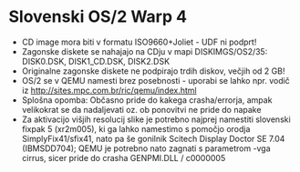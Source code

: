 # Slovenski OS/2 Warp 4

- CD image mora biti v formatu ISO9660+Joliet - UDF ni podprt!
- Zagonske diskete se nahajajo na CDju v mapi DISKIMGS/OS2/35: DISK0.DSK, DISK1_CD.DSK, DISK2.DSK
- Originalne zagonske diskete ne podpirajo trdih diskov, večjih od 2 GB!
- OS/2 se v QEMU namesti brez posebnosti - uporabi se lahko npr. vodič iz http://sites.mpc.com.br/ric/qemu/index.html
- Splošna opomba: Občasno pride do kakega crasha/errorja, ampak velikokrat se da nadaljevati oz. ob ponovitvi ne pride do napake
- Za aktivacijo višjih resolucij slike je potrebno najprej namestiti slovenski fixpak 5 (xr2m005), ki ga lahko namestimo s pomočjo orodja SimplyFix41/sfix41, nato pa še gonilnik Scitech Display Doctor SE 7.04 (IBMSDD704); QEMU je potrebno nato zagnati s parametrom -vga cirrus, sicer pride do crasha GENPMI.DLL / c0000005
